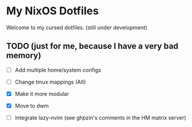 # My NixOS Dotfiles

Welcome to my cursed dotfiles. (still under development)


## TODO (just for me, because I have a very bad memory)
- [ ] Add multiple home/system configs
- [ ] Change tmux mappings (Alt)
- [x] Make it more modular
- [x] Move to dwm
- [ ] Integrate lazy-nvim (see ghpzin's comments in the HM matrix server)

